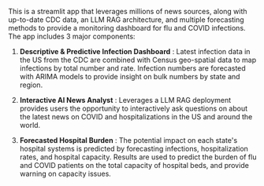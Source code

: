 This is a streamlit app that leverages millions of news sources, along with up-to-date CDC data, an LLM RAG architecture, and multiple forecasting methods to provide a monitoring dashboard for flu and COVID infections. The app includes 3 major components:

1. __Descriptive & Predictive Infection Dashboard__ : Latest infection data in the US from the CDC are combined with Census geo-spatial data to map infections by total number and rate. Infection numbers are forecasted with ARIMA models to provide insight on bulk numbers by state and region.

2. __Interactive AI News Analyst__ : Leverages a LLM RAG deployment provides users the opportunity to interactively ask questions on about the latest news on COVID and hospitalizations in the US and around the world.

3. __Forecasted Hospital Burden__ : The potential impact on each state's hospital systems is predicted by forecasting infections, hospitalization rates, and hospital capacity. Results are used to predict the burden of flu and COVID patients on the total capacity of hospital beds, and provide warning on capacity issues.
